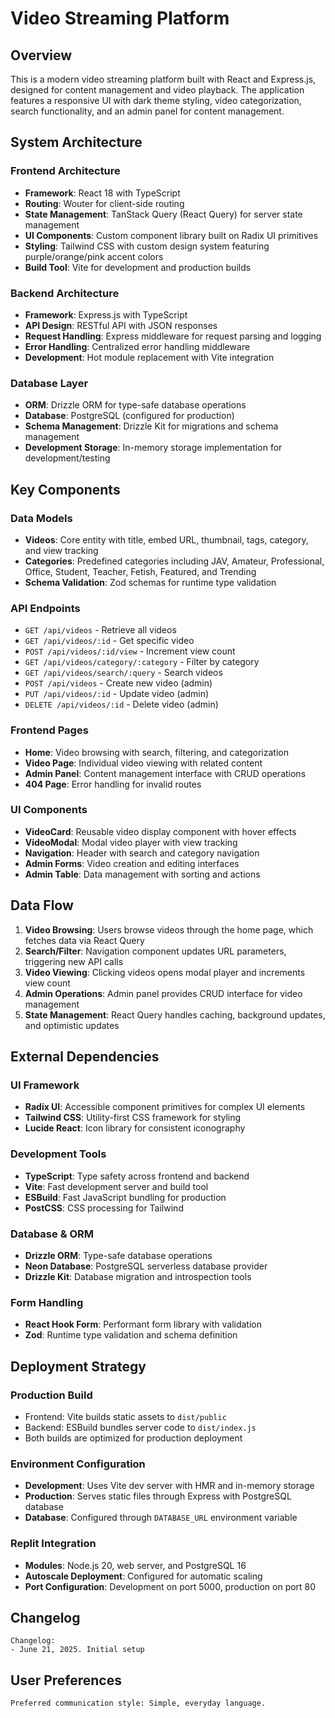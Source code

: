 # Video Streaming Platform

## Overview

This is a modern video streaming platform built with React and Express.js, designed for content management and video playback. The application features a responsive UI with dark theme styling, video categorization, search functionality, and an admin panel for content management.

## System Architecture

### Frontend Architecture
- **Framework**: React 18 with TypeScript
- **Routing**: Wouter for client-side routing
- **State Management**: TanStack Query (React Query) for server state management
- **UI Components**: Custom component library built on Radix UI primitives
- **Styling**: Tailwind CSS with custom design system featuring purple/orange/pink accent colors
- **Build Tool**: Vite for development and production builds

### Backend Architecture
- **Framework**: Express.js with TypeScript
- **API Design**: RESTful API with JSON responses
- **Request Handling**: Express middleware for request parsing and logging
- **Error Handling**: Centralized error handling middleware
- **Development**: Hot module replacement with Vite integration

### Database Layer
- **ORM**: Drizzle ORM for type-safe database operations
- **Database**: PostgreSQL (configured for production)
- **Schema Management**: Drizzle Kit for migrations and schema management
- **Development Storage**: In-memory storage implementation for development/testing

## Key Components

### Data Models
- **Videos**: Core entity with title, embed URL, thumbnail, tags, category, and view tracking
- **Categories**: Predefined categories including JAV, Amateur, Professional, Office, Student, Teacher, Fetish, Featured, and Trending
- **Schema Validation**: Zod schemas for runtime type validation

### API Endpoints
- `GET /api/videos` - Retrieve all videos
- `GET /api/videos/:id` - Get specific video
- `POST /api/videos/:id/view` - Increment view count
- `GET /api/videos/category/:category` - Filter by category
- `GET /api/videos/search/:query` - Search videos
- `POST /api/videos` - Create new video (admin)
- `PUT /api/videos/:id` - Update video (admin)
- `DELETE /api/videos/:id` - Delete video (admin)

### Frontend Pages
- **Home**: Video browsing with search, filtering, and categorization
- **Video Page**: Individual video viewing with related content
- **Admin Panel**: Content management interface with CRUD operations
- **404 Page**: Error handling for invalid routes

### UI Components
- **VideoCard**: Reusable video display component with hover effects
- **VideoModal**: Modal video player with view tracking
- **Navigation**: Header with search and category navigation
- **Admin Forms**: Video creation and editing interfaces
- **Admin Table**: Data management with sorting and actions

## Data Flow

1. **Video Browsing**: Users browse videos through the home page, which fetches data via React Query
2. **Search/Filter**: Navigation component updates URL parameters, triggering new API calls
3. **Video Viewing**: Clicking videos opens modal player and increments view count
4. **Admin Operations**: Admin panel provides CRUD interface for video management
5. **State Management**: React Query handles caching, background updates, and optimistic updates

## External Dependencies

### UI Framework
- **Radix UI**: Accessible component primitives for complex UI elements
- **Tailwind CSS**: Utility-first CSS framework for styling
- **Lucide React**: Icon library for consistent iconography

### Development Tools
- **TypeScript**: Type safety across frontend and backend
- **Vite**: Fast development server and build tool
- **ESBuild**: Fast JavaScript bundling for production
- **PostCSS**: CSS processing for Tailwind

### Database & ORM
- **Drizzle ORM**: Type-safe database operations
- **Neon Database**: PostgreSQL serverless database provider
- **Drizzle Kit**: Database migration and introspection tools

### Form Handling
- **React Hook Form**: Performant form library with validation
- **Zod**: Runtime type validation and schema definition

## Deployment Strategy

### Production Build
- Frontend: Vite builds static assets to `dist/public`
- Backend: ESBuild bundles server code to `dist/index.js`
- Both builds are optimized for production deployment

### Environment Configuration
- **Development**: Uses Vite dev server with HMR and in-memory storage
- **Production**: Serves static files through Express with PostgreSQL database
- **Database**: Configured through `DATABASE_URL` environment variable

### Replit Integration
- **Modules**: Node.js 20, web server, and PostgreSQL 16
- **Autoscale Deployment**: Configured for automatic scaling
- **Port Configuration**: Development on port 5000, production on port 80

## Changelog
```
Changelog:
- June 21, 2025. Initial setup
```

## User Preferences
```
Preferred communication style: Simple, everyday language.
```